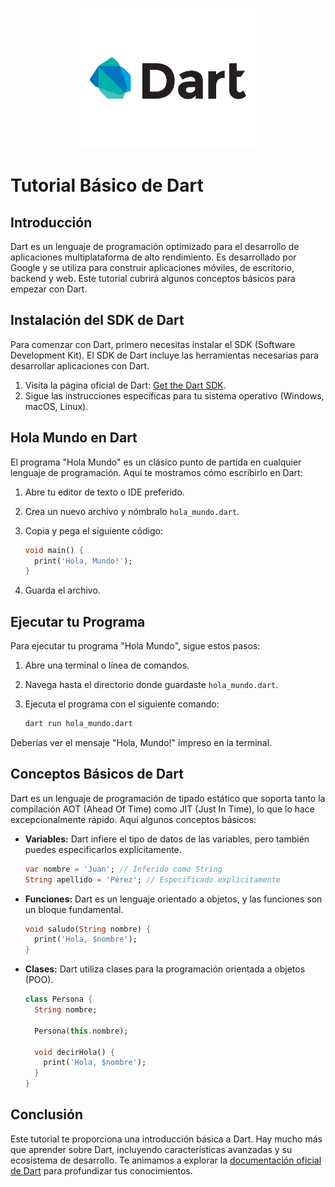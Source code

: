<p align="center">
  <img src="dart.png" alt="dartlogo" width="300" >
</p>


# Tutorial Básico de Dart

## Introducción

Dart es un lenguaje de programación optimizado para el desarrollo de aplicaciones multiplataforma de alto rendimiento. Es desarrollado por Google y se utiliza para construir aplicaciones móviles, de escritorio, backend y web. Este tutorial cubrirá algunos conceptos básicos para empezar con Dart.

## Instalación del SDK de Dart

Para comenzar con Dart, primero necesitas instalar el SDK (Software Development Kit). El SDK de Dart incluye las herramientas necesarias para desarrollar aplicaciones con Dart.

1. Visita la página oficial de Dart: [Get the Dart SDK](https://dart.dev/get-dart).
2. Sigue las instrucciones específicas para tu sistema operativo (Windows, macOS, Linux).

## Hola Mundo en Dart

El programa "Hola Mundo" es un clásico punto de partida en cualquier lenguaje de programación. Aquí te mostramos cómo escribirlo en Dart:

1. Abre tu editor de texto o IDE preferido.
2. Crea un nuevo archivo y nómbralo `hola_mundo.dart`.
3. Copia y pega el siguiente código:

    ```dart
    void main() {
      print('Hola, Mundo!');
    }
    ```

4. Guarda el archivo.

## Ejecutar tu Programa

Para ejecutar tu programa "Hola Mundo", sigue estos pasos:

1. Abre una terminal o línea de comandos.
2. Navega hasta el directorio donde guardaste `hola_mundo.dart`.
3. Ejecuta el programa con el siguiente comando:

    ```bash
    dart run hola_mundo.dart
    ```

Deberías ver el mensaje "Hola, Mundo!" impreso en la terminal.

## Conceptos Básicos de Dart

Dart es un lenguaje de programación de tipado estático que soporta tanto la compilación AOT (Ahead Of Time) como JIT (Just In Time), lo que lo hace excepcionalmente rápido. Aquí algunos conceptos básicos:

- **Variables:** Dart infiere el tipo de datos de las variables, pero también puedes especificarlos explícitamente.

    ```dart
    var nombre = 'Juan'; // Inferido como String
    String apellido = 'Pérez'; // Especificado explícitamente
    ```

- **Funciones:** Dart es un lenguaje orientado a objetos, y las funciones son un bloque fundamental.

    ```dart
    void saludo(String nombre) {
      print('Hola, $nombre');
    }
    ```

- **Clases:** Dart utiliza clases para la programación orientada a objetos (POO).

    ```dart
    class Persona {
      String nombre;
      
      Persona(this.nombre);
      
      void decirHola() {
        print('Hola, $nombre');
      }
    }
    ```

## Conclusión

Este tutorial te proporciona una introducción básica a Dart. Hay mucho más que aprender sobre Dart, incluyendo características avanzadas y su ecosistema de desarrollo. Te animamos a explorar la [documentación oficial de Dart](https://dart.dev/guides) para profundizar tus conocimientos.

